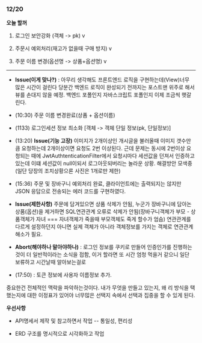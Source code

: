 ### 12/20

__오늘 할꺼__

1. 로그인 보안강화 (객체 -> pk) v

2. 주문시 예외처리(재고가 없을때 구매 방지) v

3. 주문 이름 변경(옵션명 -> 상품+옵션명) v




---
- __Issue(이게 맞나?)__ : 아무리 생각해도 프론트엔드 로직을 구현하는데(View)너무 많은 시간이 걸린다 당분간 백엔드 로직이 완성되기 전까지는 포스트맨 위주로 해서 뷰를 손대지 않을 예정.  백엔드 포폴인지 자바스크립트 포폴인지 이제 조금씩 햇갈린다.

- (10:30) 주문 이름 변경완료(상품 + 옵션이름)

- (1133) 로그인세션 정보 최소화  [객체 -> 객체 단일 정보(pk, 단일정보)]

- (13:20) __Issue(기능 고장)__ 이미지가 2개이상인 개시글을 불러올때 이미지 갯수만큼 요청하는데 2개이상이면 요청도 2번 이상된다. 근데 문제는 동시에 2번이상 요청되는 때에 JwtAuthtenticationFilter에서 요청시마다 세션값을 던져서 인증하고있는데 이떄 세션값이 null이되서 로그아웃되버리는 놀라운 상황. 해결방안 모색중 (일단 당장의 조치상황으론 사진은 1개로만 제한)

- (15:36) 주문 및 장바구니 예외처리 완료, 클라이언트에는 출력되지는 않지만 JSON 응답으로 전송되는 에러 코드를 구현하였다.

- __Issue(제한사항)__ 주문에 담겨있으면 상품 삭제가 안됨, 누군가 장바구니에 담아논 상품(옵션)을 제거하면 SQL연관관계 오류로 삭제가 안됨(장바구니객체가 부모 - 상품객체가 자녀 === 자녀객체가 죽을때 부모객체도 죽게 할수가 엄슴) 연관관계를 다르게 설정하던지 아니면 실제 객체가 아니라 객체정보를 가지는 객체로 연관관계 해소가 필요.

- __Abort(해야하나 말아야하나)__ : 로그인 정보를 쿠키로 만들어 인증인가를 진행하는 것이 더 일반적이라는 소식을 접함, 이거 할라면 또 시간 엄청 먹을거 같으니 일단 보류하고 시간날때 알아보는걸로

- (17:50) : 토큰 정보에 사용자 이름정보 추가.


 중요한건 전체적인 맥락을 파악하는것이다. 내가 무엇을 만들고 있는지, 왜 리 방식을 택했는지에 대한 이정표가 있어야 너무많은 선택지 속에서 선택과 집중을 할 수 있게 된다.

  __우선사항__
  
  - API명세서 제작 및 참고하면서 작업 -- 통일성, 편리성

  - ERD 구조를 명시적으로 시각화하고 작업
